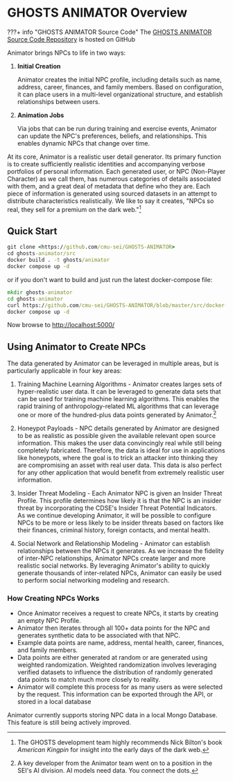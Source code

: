 # GHOSTS ANIMATOR Overview

???+ info "GHOSTS ANIMATOR Source Code"
    The [GHOSTS ANIMATOR Source Code Repository](https://github.com/cmu-sei/GHOSTS-ANIMATOR) is hosted on GitHub

Animator brings NPCs to life in two ways:

1. **Initial Creation**

    Animator creates the initial NPC profile, including details such as name, address, career, finances, and family members. Based on configuration, it can place users in a multi-level organizational structure, and establish relationships between users.

2. **Animation Jobs**

    Via jobs that can be run during training and exercise events, Animator can update the NPC's preferences, beliefs, and relationships. This enables dynamic NPCs that change over time.

At its core, Animator is a realistic user detail generator. Its primary function is to create sufficiently realistic identities and accompanying verbose portfolios of personal information. Each generated user, or NPC (Non-Player Character) as we call them, has numerous categories of details associated with them, and a great deal of metadata that define who they are. Each piece of information is generated using sourced datasets in an attempt to distribute characteristics realistically. We like to say it creates, "NPCs so real, they sell for a premium on the dark web."[^1]

## Quick Start

```cmd
git clone <https://github.com/cmu-sei/GHOSTS-ANIMATOR>
cd ghosts-animator/src
docker build . -t ghosts/animator
docker compose up -d
```

or if you don't want to build and just run the latest docker-compose file:

```cmd
mkdir ghosts-animator
cd ghosts-animator
curl https://github.com/cmu-sei/GHOSTS-ANIMATOR/blob/master/src/docker-compose.yml -o docker-compose.yml
docker compose up -d
```

Now browse to <http://localhost:5000/>

## Using Animator to Create NPCs

The data generated by Animator can be leveraged in multiple areas, but is particularly applicable in four key areas:

1. Training Machine Learning Algorithms - Animator creates larges sets of hyper-realistic user data. It can be leveraged to generate data sets that can be used for training machine learning algorithms. This enables the rapid training of anthropology-related ML algorithms that can leverage one or more of the hundred-plus data points generated by Animator.[^2]

2. Honeypot Payloads - NPC details generated by Animator are designed to be as realistic as possible given the available relevant open source information. This makes the user data convincingly real while still being completely fabricated. Therefore, the data is ideal for use in applications like honeypots, where the goal is to trick an attacker into thinking they are compromising an asset with real user data. This data is also perfect for any other application that would benefit from extremely realistic user information.

3. Insider Threat Modeling - Each Animator NPC is given an Insider Threat Profile. This profile determines how likely it is that the NPC is an insider threat by incorporating the CDSE's Insider Threat Potential Indicators. As we continue developing Animator, it will be possible to configure NPCs to be more or less likely to be insider threats based on factors like their finances, criminal history, foreign contacts, and mental health.

4. Social Network and Relationship Modeling - Animator can establish relationships between the NPCs it generates. As we increase the fidelity of inter-NPC relationships, Animator NPCs create larger and more realistic social networks. By leveraging Animator's ability to quickly generate thousands of inter-related NPCs, Animator can easily be used to perform social networking modeling and research.

### How Creating NPCs Works

- Once Animator receives a request to create NPCs, it starts by creating an empty NPC Profile.
- Animator then iterates through all 100+ data points for the NPC and generates synthetic data to be associated with that NPC.
- Example data points are name, address, mental health, career, finances, and family members.
- Data points are either generated at random or are generated using weighted randomization. Weighted randomization involves leveraging verified datasets to influence the distribution of randomly generated data points to match much more closely to reality.
- Animator will complete this process for as many users as were selected by the request. This information can be exported through the API, or stored in a local database

Animator currently supports storing NPC data in a local Mongo Database. This feature is still being actively improved.

[^1]: The GHOSTS development team highly recommends Nick Bilton's book *American Kingpin* for insight into the early days of the dark web.
[^2]: A key developer from the Animator team went on to a position in the SEI's AI division. AI models need data. You connect the dots.
